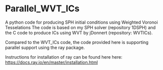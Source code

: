 # Parallel_WVT_ICs
A python code for producing SPH initial conditions using Weighted Voronoi Tesselations
The code is based on my SPH solver (repository 1DSPH) and the C code to produce ICs using WVT by jDonnert (repository: WVTICs).

Compared to the WVT_ICs code, the code provided here is supporting parallel support using the ray package.

Instructions for installation of ray can be found here here: https://docs.ray.io/en/master/installation.html

